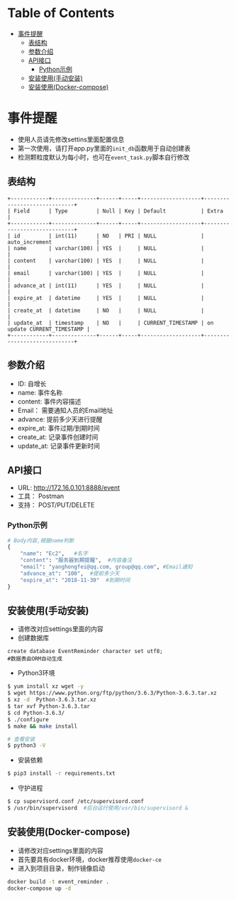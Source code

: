 Table of Contents
=================

   * [事件提醒](#事件提醒)
      * [表结构](#表结构)
      * [参数介绍](#参数介绍)
      * [API接口](#api接口)
         * [Python示例](#python示例)
      * [安装使用(手动安装)](#安装使用手动安装)
      * [安装使用(Docker-compose)](#安装使用docker-compose)



# 事件提醒
- 使用人员请先修改settins里面配置信息
- 第一次使用，请打开app.py里面的`init_db`函数用于自动创建表
- 检测颗粒度默认为每小时，也可在`event_task.py`脚本自行修改

## 表结构
```mysql
+------------+--------------+------+-----+-------------------+-----------------------------+
| Field      | Type         | Null | Key | Default           | Extra                       |
+------------+--------------+------+-----+-------------------+-----------------------------+
| id         | int(11)      | NO   | PRI | NULL              | auto_increment              |
| name       | varchar(100) | YES  |     | NULL              |                             |
| content    | varchar(100) | YES  |     | NULL              |                             |
| email      | varchar(100) | YES  |     | NULL              |                             |
| advance_at | int(11)      | YES  |     | NULL              |                             |
| expire_at  | datetime     | YES  |     | NULL              |                             |
| create_at  | datetime     | NO   |     | NULL              |                             |
| update_at  | timestamp    | NO   |     | CURRENT_TIMESTAMP | on update CURRENT_TIMESTAMP |
+------------+--------------+------+-----+-------------------+-----------------------------+
```
## 参数介绍
- ID: 自增长
- name: 事件名称
- content: 事件内容描述
- Email： 需要通知人员的Email地址
- advance: 提前多少天进行提醒
- expire_at: 事件过期/到期时间
- create_at: 记录事件创建时间
- update_at: 记录事件更新时间

## API接口
- URL: http://172.16.0.101:8888/event
- 工具： Postman
- 支持： POST/PUT/DELETE

### Python示例
```python
# Body内容,根据name判断
{
    "name": "Ec2",   #名字
    "content": "服务器到期提醒",  #内容备注
    "email": "yanghongfei@qq.com, group@qq.com", #Email通知
    "advance_at": "100",  #提前多少天
    "expire_at": "2018-11-30"  #到期时间
}
```


## 安装使用(手动安装)
- 请修改对应settings里面的内容
- 创建数据库
```mysql
create database EventReminder character set utf8;
#数据表由ORM自动生成
```
- Python3环境
```bash
$ yum install xz wget -y
$ wget https://www.python.org/ftp/python/3.6.3/Python-3.6.3.tar.xz
$ xz -d  Python-3.6.3.tar.xz
$ tar xvf Python-3.6.3.tar
$ cd Python-3.6.3/
$ ./configure
$ make && make install

# 查看安装
$ python3 -V
```

- 安装依赖
```bash
$ pip3 install -r requirements.txt
```
- 守护进程
```bash
$ cp supervisord.conf /etc/supervisord.conf
$ /usr/bin/supervisord  #后台运行使用/usr/bin/supervisord &

```


## 安装使用(Docker-compose)
- 请修改对应settings里面的内容
- 首先要具有docker环境，docker推荐使用`docker-ce`
- 进入到项目目录，制作镜像启动
```bash
docker build -t event_reminder .
docker-compose up -d
```
